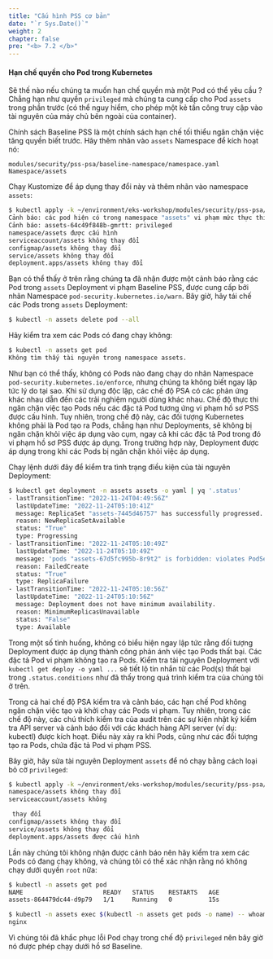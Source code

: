 ```yaml
---
title: "Cấu hình PSS cơ bản"
date: "`r Sys.Date()`"
weight: 2
chapter: false
pre: "<b> 7.2 </b>"
---
```


#### Hạn chế quyền cho Pod trong Kubernetes

Sẽ thế nào nếu chúng ta muốn hạn chế quyền mà một Pod có thể yêu cầu ? Chẳng hạn như quyền `privileged` mà chúng ta cung cấp cho Pod `assets` trong phần trước (có thể nguy hiểm, cho phép một kẻ tấn công truy cập vào tài nguyên của máy chủ bên ngoài của container).

Chính sách Baseline PSS là một chính sách hạn chế tối thiểu ngăn chặn việc tăng quyền biết trước. Hãy thêm nhãn vào `assets` Namespace để kích hoạt nó:

```kustomization
modules/security/pss-psa/baseline-namespace/namespace.yaml
Namespace/assets
```

Chạy Kustomize để áp dụng thay đổi này và thêm nhãn vào namespace `assets`:

```bash
$ kubectl apply -k ~/environment/eks-workshop/modules/security/pss-psa/baseline-namespace
Cảnh báo: các pod hiện có trong namespace "assets" vi phạm mức thực thi mới của PodSecurity "baseline:latest"
Cảnh báo: assets-64c49f848b-gmrtt: privileged
namespace/assets được cấu hình
serviceaccount/assets không thay đổi
configmap/assets không thay đổi
service/assets không thay đổi
deployment.apps/assets không thay đổi
```

Bạn có thể thấy ở trên rằng chúng ta đã nhận được một cảnh báo rằng các Pod trong `assets` Deployment vi phạm Baseline PSS, được cung cấp bởi nhãn Namespace `pod-security.kubernetes.io/warn`. Bây giờ, hãy tái chế các Pods trong `assets` Deployment:

```bash
$ kubectl -n assets delete pod --all
```

Hãy kiểm tra xem các Pods có đang chạy không:

```bash
$ kubectl -n assets get pod   
Không tìm thấy tài nguyên trong namespace assets.
```

Như bạn có thể thấy, không có Pods nào đang chạy do nhãn Namespace `pod-security.kubernetes.io/enforce`, nhưng chúng ta không biết ngay lập tức lý do tại sao. Khi sử dụng độc lập, các chế độ PSA có các phản ứng khác nhau dẫn đến các trải nghiệm người dùng khác nhau. Chế độ thực thi ngăn chặn việc tạo Pods nếu các đặc tả Pod tương ứng vi phạm hồ sơ PSS được cấu hình. Tuy nhiên, trong chế độ này, các đối tượng Kubernetes không phải là Pod tạo ra Pods, chẳng hạn như Deployments, sẽ không bị ngăn chặn khỏi việc áp dụng vào cụm, ngay cả khi các đặc tả Pod trong đó vi phạm hồ sơ PSS được áp dụng. Trong trường hợp này, Deployment được áp dụng trong khi các Pods bị ngăn chặn khỏi việc áp dụng.

Chạy lệnh dưới đây để kiểm tra tình trạng điều kiện của tài nguyên Deployment:

```bash
$ kubectl get deployment -n assets assets -o yaml | yq '.status'
- lastTransitionTime: "2022-11-24T04:49:56Z"
  lastUpdateTime: "2022-11-24T05:10:41Z"
  message: ReplicaSet "assets-7445d46757" has successfully progressed.
  reason: NewReplicaSetAvailable
  status: "True"
  type: Progressing
- lastTransitionTime: "2022-11-24T05:10:49Z"
  lastUpdateTime: "2022-11-24T05:10:49Z"
  message: 'pods "assets-67d5fc995b-8r9t2" is forbidden: violates PodSecurity "baseline:latest": privileged (container "assets" must not set securityContext.privileged=true)'
  reason: FailedCreate
  status: "True"
  type: ReplicaFailure
- lastTransitionTime: "2022-11-24T05:10:56Z"
  lastUpdateTime: "2022-11-24T05:10:56Z"
  message: Deployment does not have minimum availability.
  reason: MinimumReplicasUnavailable
  status: "False"
  type: Available
```

Trong một số tình huống, không có biểu hiện ngay lập tức rằng đối tượng Deployment được áp dụng thành công phản ánh việc tạo Pods thất bại. Các đặc tả Pod vi phạm không tạo ra Pods. Kiểm tra tài nguyên Deployment với `kubectl get deploy -o yaml ...` sẽ tiết lộ tin nhắn từ các Pod(s) thất bại trong `.status.conditions` như đã thấy trong quá trình kiểm tra của chúng tôi ở trên.

Trong cả hai chế độ PSA kiểm tra và cảnh báo, các hạn chế Pod không ngăn chặn việc tạo và khởi chạy các Pods vi phạm. Tuy nhiên, trong các chế độ này, các chú thích kiểm tra của audit trên các sự kiện nhật ký kiểm tra API server và cảnh báo đối với các khách hàng API server (ví dụ: kubectl) được kích hoạt. Điều này xảy ra khi Pods, cũng như các đối tượng tạo ra Pods, chứa đặc tả Pod vi phạm PSS.

Bây giờ, hãy sửa tài nguyên Deployment `assets` để nó chạy bằng cách loại bỏ cờ `privileged`:

```bash
$ kubectl apply -k ~/environment/eks-workshop/modules/security/pss-psa/baseline-workload
namespace/assets không thay đổi
serviceaccount/assets không

 thay đổi
configmap/assets không thay đổi
service/assets không thay đổi
deployment.apps/assets được cấu hình
```

Lần này chúng tôi không nhận được cảnh báo nên hãy kiểm tra xem các Pods có đang chạy không, và chúng tôi có thể xác nhận rằng nó không chạy dưới quyền `root` nữa:

```bash
$ kubectl -n assets get pod   
NAME                      READY   STATUS    RESTARTS   AGE
assets-864479dc44-d9p79   1/1     Running   0          15s

$ kubectl -n assets exec $(kubectl -n assets get pods -o name) -- whoami
nginx
```

Vì chúng tôi đã khắc phục lỗi Pod chạy trong chế độ `privileged` nên bây giờ nó được phép chạy dưới hồ sơ Baseline.
